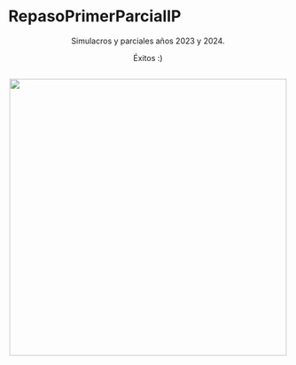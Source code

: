 # RepasoPrimerParcialIP

<p align="center">
Simulacros y parciales años 2023 y 2024. 
<p align="center">
Éxitos :)

##

<p align="center">
  <img src="https://giffiles.alphacoders.com/147/147452.gif" align="center" width="500">
</p>

##
